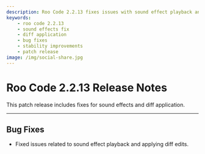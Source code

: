 ```yaml
---
description: Roo Code 2.2.13 fixes issues with sound effect playback and diff edit application, improving overall stability and user experience.
keywords:
    - roo code 2.2.13
    - sound effects fix
    - diff application
    - bug fixes
    - stability improvements
    - patch release
image: /img/social-share.jpg
---
```


# Roo Code 2.2.13 Release Notes

This patch release includes fixes for sound effects and diff application.

---

## Bug Fixes

- Fixed issues related to sound effect playback and applying diff edits.
